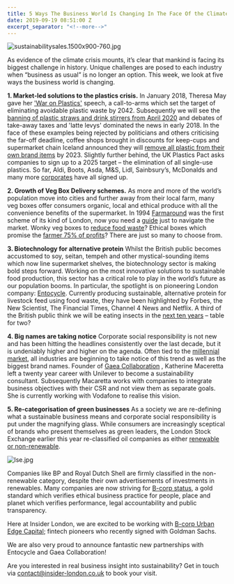 ```yaml
---
title: 5 Ways The Business World Is Changing In The Face Of the Climate Crisis
date: 2019-09-19 08:51:00 Z
excerpt_separator: "<!--more-->"
---
```


![sustainabilitysales.1500x900-760.jpg](/uploads/sustainabilitysales.1500x900-760.jpg)

As evidence of the climate crisis mounts, it’s clear that mankind is facing its biggest challenge in history. Unique challenges are posed to each industry when “business as usual” is no longer an option. This week, we look at five ways the business world is changing.

<!--more-->

**1. Market-led solutions to the plastics crisis.** In January 2018, Theresa May gave her ['War on Plastics'](https://news.sky.com/story/theresa-may-declares-war-on-plastic-in-governments-environmental-plan-11203481) speech, a call-to-arms which set the target of eliminating avoidable plastic waste by 2042. Subsequently we will see the [banning of plastic straws and drink stirrers from April 2020](https://www.theguardian.com/environment/2019/may/22/england-plastic-straws-ban) and debates of take-away taxes and 'latte levys' dominated the news in early 2018. In the face of these examples being rejected by politicians and others criticising the far-off deadline, coffee shops brought in discounts for keep-cups and supermarket chain Iceland announced they will [remove all plastic from their own brand items](https://about.iceland.co.uk/plastic-free-by-2023/) by 2023. Slightly further behind, the UK Plastics Pact asks companies to sign up to a 2025 target – the elimination of all single-use plastics. So far, Aldi, Boots, Asda, M&S, Lidl, Sainbsury’s, McDonalds  and many more [corporates](http://www.wrap.org.uk/content/plastics-pact-members?page=1 ) have all signed up.

**2. Growth of Veg Box Delivery schemes.**	As more and more of the world’s population move into cities and further away from their local farm, many veg boxes offer consumers organic, local and ethical produce with all the convenience benefits of the supermarket. In 1994 [Farmaround](https://www.farmaround.co.uk/) was the first scheme of its kind of London, now you need a [guide](https://www.standard.co.uk/shopping/esbest/food-drink/all-food/best-vegetable-delivery-boxes-a3724476.html) just to navigate the market. Wonky veg boxes to [reduce food waste](https://www.oddbox.co.uk/)? Ethical boxes which promise the [farmer 75% of profits](https://www.farmdrop.com/ )? There are just so many to choose from.

**3. Biotechnology for alternative protein** Whilst the British public becomes accustomed to soy, seitan, tempeh and other mystical-sounding items which now line supermarket shelves, the biotechnology sector is making bold steps forward. Working on the most innovative solutions to sustainable food production, this sector has a critical role to play in the world’s future as our population booms. In particular, the spotlight is on pioneering London company: [Entocycle](https://www.entocycle.com ). Currently producing sustainable, alternative protein for livestock feed using food waste, they have been highlighted by Forbes, the New Scientist, The Financial Times, Channel 4 News and Netflix. A third of the British public think we will be eating insects in the [next ten years](https://www.theguardian.com/food/2019/sep/02/grubs-up-a-third-of-britons-think-well-be-eating-insects-by-2029) – table for two?

**4. Big names are taking notice** Corporate social responsibility is not new and has been hitting the headlines consistently over the last decade, but it is undeniably higher and higher on the agenda. Often tied to the [millennial market](https://cmr.berkeley.edu/blog/2017/1/millennials-and-csr/), all industries are beginning to take notice of this trend as well as the biggest brand names. Founder of [Gaea Collaboration](https://www.gaeacollaboration.com/) , Katherine Maceretta left a twenty year career with Unilever to become a sustainability consultant. Subsequently Macaretta works with companies to integrate business objectives with their CSR and not view them as separate goals. She is currently working with Vodafone to realise this vision.

**5. Re-categorisation of green businesses** As a society we are re-defining what a sustainable business means and corporate social responsibility is put under the magnifying glass. While consumers are increasingly sceptical of brands who present themselves as green leaders, the London Stock Exchange earlier this year re-classified oil companies as either [renewable or non-renewable](https://www.businessgreen.com/bg/news/3078491/oil-and-gas-firms-labelled-non-renewable-on-london-stock-exchange).

![lse.jpg](/uploads/lse.jpg)

Companies like BP and Royal Dutch Shell are firmly classified in the non-renewable category, despite their own advertisements of investments in renewables. Many companies are now striving for [B-corp status](https://bcorporation.net/about-b-corps ), a gold standard which verifies ethical business practice for people, place and planet which verifies performance, legal accountability and public transparency.

Here at Insider London, we are excited to be working with [B-corp Urban Edge Capital](https://www.urbanedgecapital.co.uk/ ); fintech pioneers who recently signed with Goldman Sachs.

We are also very proud to announce fantastic new partnerships with Entocycle and Gaea Collaboration!

Are you interested in real business insight into sustainability? Get in touch via contact@insider-london.co.uk to book your visit.
